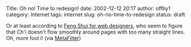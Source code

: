 Title: Oh no!  Time to redesign!
date: 2002-12-12 20:17
author: offby1
category: Internet
tags: internet
slug: oh-no-time-to-redesign
status: draft

Or at least according to [Feng Shui for web designers](http://www.newmediastudies.com/fengshui.htm), who seem to figure that Ch'i doesn't flow smoothly around pages with too many straight lines. Oh, more fool i! (via [MetaFilter](http://www.metafilter.com/))
